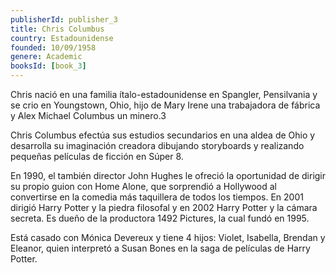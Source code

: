 ```yaml
---
publisherId: publisher_3
title: Chris Columbus
country: Estadounidense
founded: 10/09/1958
genere: Academic
booksId: [book_3]
---
```


Chris nació en una familia ítalo-estadounidense en Spangler, Pensilvania y se crio en Youngstown, Ohio, hijo de Mary Irene una trabajadora de fábrica y Alex Michael Columbus un minero.3​

Chris Columbus efectúa sus estudios secundarios en una aldea de Ohio y desarrolla su imaginación creadora dibujando storyboards y realizando pequeñas películas de ficción en Súper 8.

En 1990, el también director John Hughes le ofreció la oportunidad de dirigir su propio guion con Home Alone, que sorprendió a Hollywood al convertirse en la comedia más taquillera de todos los tiempos. En 2001 dirigió Harry Potter y la piedra filosofal y en 2002 Harry Potter y la cámara secreta. Es dueño de la productora 1492 Pictures, la cual fundó en 1995.

Está casado con Mónica Devereux y tiene 4 hijos: Violet, Isabella, Brendan y Eleanor, quien interpretó a Susan Bones en la saga de películas de Harry Potter.